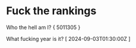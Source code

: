# Fuck the rankings

Who the hell am I?
{ 5011305 }

What fucking year is it?
[ 2024-09-03T01:30:00Z ]
